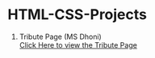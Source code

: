 # HTML-CSS-Projects
<ol>
  <li>Tribute Page (MS Dhoni)</li>
  <a href="https://karthiksadari.github.io/HTML_CSS_Projects/Tribute_Page/index.html">Click Here to view the Tribute Page</a>
</ol>
